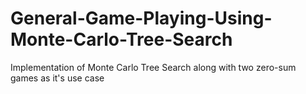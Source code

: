 # General-Game-Playing-Using-Monte-Carlo-Tree-Search
Implementation of  Monte Carlo Tree Search along with two zero-sum games as it's use case
